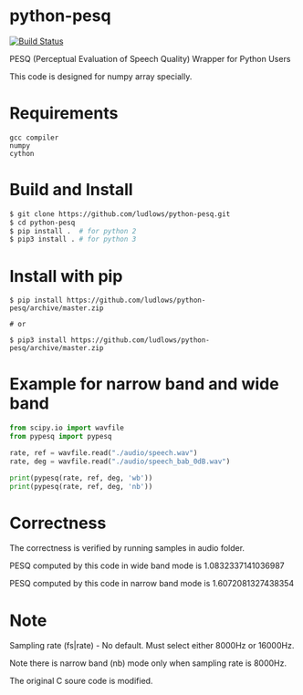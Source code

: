# python-pesq

[![Build Status](https://travis-ci.org/boeddeker/python-pesq.svg?branch=master)](https://travis-ci.org/boeddeker/python-pesq)

PESQ (Perceptual Evaluation of Speech Quality) Wrapper for Python Users

This code is designed for numpy array specially.

# Requirements

    gcc compiler
    numpy
    cython

# Build and Install
```bash
$ git clone https://github.com/ludlows/python-pesq.git
$ cd python-pesq
$ pip install .  # for python 2
$ pip3 install . # for python 3 
```

# Install with pip
```
$ pip install https://github.com/ludlows/python-pesq/archive/master.zip

# or

$ pip3 install https://github.com/ludlows/python-pesq/archive/master.zip

```

# Example for narrow band and wide band

```python
from scipy.io import wavfile
from pypesq import pypesq

rate, ref = wavfile.read("./audio/speech.wav")
rate, deg = wavfile.read("./audio/speech_bab_0dB.wav")

print(pypesq(rate, ref, deg, 'wb'))
print(pypesq(rate, ref, deg, 'nb'))
```

# Correctness

The correctness is verified by running samples in audio folder.

PESQ computed by this code in wide band mode is    1.0832337141036987

PESQ computed by this code in narrow band mode is  1.6072081327438354

# Note

Sampling rate (fs|rate) - No default. Must select either 8000Hz or 16000Hz.
 
Note there is narrow band (nb) mode only when sampling rate is 8000Hz.

The original C soure code is modified. 
